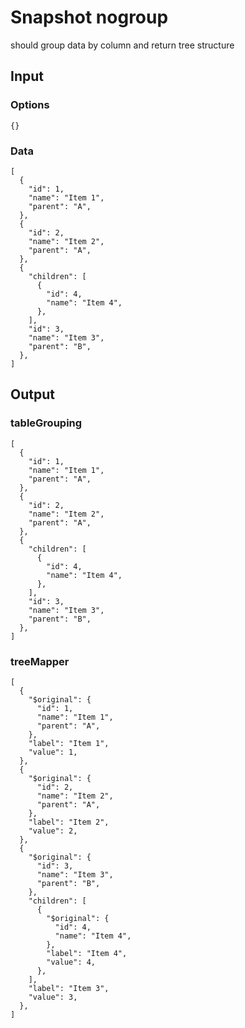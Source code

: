 # Snapshot nogroup

should group data by column and return tree structure

## Input

### Options
```json5
{}
```

### Data
```json5
[
  {
    "id": 1,
    "name": "Item 1",
    "parent": "A",
  },
  {
    "id": 2,
    "name": "Item 2",
    "parent": "A",
  },
  {
    "children": [
      {
        "id": 4,
        "name": "Item 4",
      },
    ],
    "id": 3,
    "name": "Item 3",
    "parent": "B",
  },
]
```

## Output

### tableGrouping
```json5
[
  {
    "id": 1,
    "name": "Item 1",
    "parent": "A",
  },
  {
    "id": 2,
    "name": "Item 2",
    "parent": "A",
  },
  {
    "children": [
      {
        "id": 4,
        "name": "Item 4",
      },
    ],
    "id": 3,
    "name": "Item 3",
    "parent": "B",
  },
]
```

### treeMapper
```json5
[
  {
    "$original": {
      "id": 1,
      "name": "Item 1",
      "parent": "A",
    },
    "label": "Item 1",
    "value": 1,
  },
  {
    "$original": {
      "id": 2,
      "name": "Item 2",
      "parent": "A",
    },
    "label": "Item 2",
    "value": 2,
  },
  {
    "$original": {
      "id": 3,
      "name": "Item 3",
      "parent": "B",
    },
    "children": [
      {
        "$original": {
          "id": 4,
          "name": "Item 4",
        },
        "label": "Item 4",
        "value": 4,
      },
    ],
    "label": "Item 3",
    "value": 3,
  },
]
```